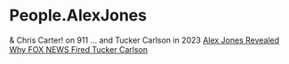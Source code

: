 # People.AlexJones
&amp; Chris Carter! on 911 ... and Tucker Carlson in 2023 [Alex Jones Revealed Why FOX NEWS Fired Tucker Carlson](https://youtu.be/D9wYUe7cDhA)
